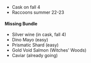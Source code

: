 *   Cask on fall 4
*   Raccoons summer 22-23

#### Missing Bundle

*   Silver wine (in cask, fall 4)
*   Dino Mayo (easy)
*   Prismatic Shard (easy)
*   Gold Void Salmon (Witches' Woods)
*   Caviar (already going)